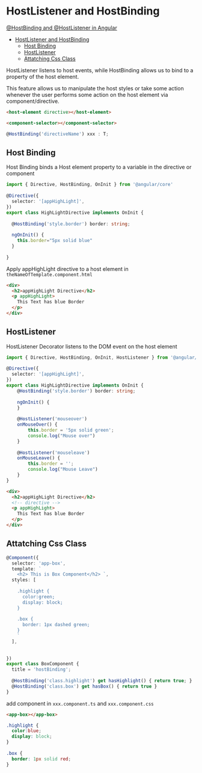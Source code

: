 # HostListener and HostBinding

[@HostBinding and @HostListener in Angular](https://www.tektutorialshub.com/angular/hostbinding-and-hostlistener-in-angular/)

- [HostListener and HostBinding](#hostlistener-and-hostbinding)
  - [Host Binding](#host-binding)
  - [HostListener](#hostlistener)
  - [Attatching Css Class](#attatching-css-class)

HostListener listens to host events, while HostBinding allows us to bind to a property of the host element.

This feature allows us to manipulate the host styles or take some action whenever the user performs some action on the host element via component/directive.


```html
<host-element directive></host-element>

<component-selector></component-selector>
```

```typescript
@HostBinding('directiveName') xxx : T;


```

## Host Binding

Host Binding binds a Host element property to a variable in the directive or component

```typescript
import { Directive, HostBinding, OnInit } from '@angular/core'
 
@Directive({
  selector: '[appHighLight]',
})
export class HighLightDirective implements OnInit {
 
  @HostBinding('style.border') border: string;
 
  ngOnInit() {
    this.border="5px solid blue"
  }
    
}
```

Apply appHighLight directive to a host element in `theNameOfTemplate.component.html`
```html
<div>
  <h2>appHighLight Directive</h2>
  <p appHighLight>
    This Text has blue Border
  </p>
</div>
```

## HostListener

HostListener Decorator listens to the DOM event on the host element


```typescript
import { Directive, HostBinding, OnInit, HostListener } from '@angular/core'
 
@Directive({
  selector: '[appHighLight]',
})
export class HighLightDirective implements OnInit {
    @HostBinding('style.border') border: string;
    
    ngOnInit() {
    }
    
    @HostListener('mouseover') 
    onMouseOver() {
        this.border = '5px solid green';
        console.log("Mouse over")
    }
    
    @HostListener('mouseleave') 
    onMouseLeave() {
        this.border = '';
        console.log("Mouse Leave")
    }
}
```

```html
<div>
  <h2>appHighLight Directive</h2>
  <!-- directive -->
  <p appHighLight>
    This Text has blue Border
  </p>
</div>
```


## Attatching Css Class 

```typescript
@Component({
  selector: 'app-box',
  template: `
    <h2> This is Box Component</h2> `,
  styles: [
    `
    .highlight {
      color:green;
      display: block;
    } 
    
    .box {
      border: 1px dashed green;
    }
    `
  ],
 
 
})
export class BoxComponent {
  title = 'hostBinding';
 
  @HostBinding('class.highlight') get hasHighlight() { return true; }
  @HostBinding('class.box') get hasBox() { return true }
}
```

add component in `xxx.component.ts` and `xxx.component.css`
```html
<app-box></app-box>
```

```css
.highlight {
  color:blue;
  display: block;
} 
 
.box {
  border: 1px solid red;
} 
```